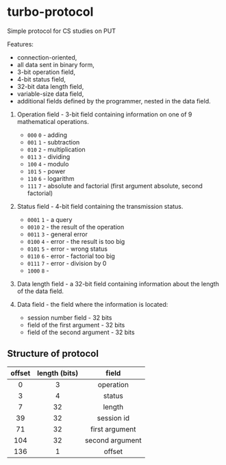 # turbo-protocol
Simple protocol for CS studies on PUT

Features:
* connection-oriented,
* all data sent in binary form,
* 3-bit operation field,
* 4-bit status field,
* 32-bit data length field,
* variable-size data field,
* additional fields defined by the programmer, nested in the data field.

1. Operation field - 3-bit field containing information on one of 9 mathematical operations.
    * `000` `0` - adding
    * `001` `1` - subtraction
    * `010` `2` - multiplication
    * `011` `3` - dividing
    * `100` `4` - modulo
    * `101` `5` - power
    * `110` `6` - logarithm 
    * `111` `7` - absolute and factorial (first argument absolute, second factorial)

2. Status field - 4-bit field containing the transmission status.
    * `0001` `1` - a query
    * `0010` `2` - the result of the operation
    * `0011` `3` - general error
    * `0100` `4` - error - the result is too big
    * `0101` `5` - error - wrong status
    * `0110` `6` - error - factorial too big
    * `0111` `7` - error - division by 0
    * `1000` `8` - 

3. Data length field - a 32-bit field containing information about the length of the data field.
4. Data field - the field where the information is located:
    * session number field - 32 bits
    * field of the first argument - 32 bits
    * field of the second argument - 32 bits
    
## Structure of protocol

| offset | length (bits) | field |
|:---:|:---:|:--------:|
|  0  |   3 | operation|
|  3  |   4 | status |
|  7  |  32 | length |
|  39 |  32 | session id|
|  71 |  32 | first argument|
| 104 |  32 | second argument|
| 136 |   1 | offset |



